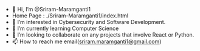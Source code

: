- 👋 Hi, I’m @Sriram-Maramganti1
- Home Page : ./Sriram-Maramganti1/index.html
- 👀 I’m interested in Cybersecurity and Software Development.
- 🌱 I’m currently learning Computer Science
- 💞️ I’m looking to collaborate on any projects that involve React or Python.
- 📫 How to reach me email(sriram.maramganti1@gmail.com)

<!---
Sriram-Maramganti1/Sriram-Maramganti1 is a ✨ special ✨ repository because its `README.md` (this file) appears on your GitHub profile.
You can click the Preview link to take a look at your changes.
--->
